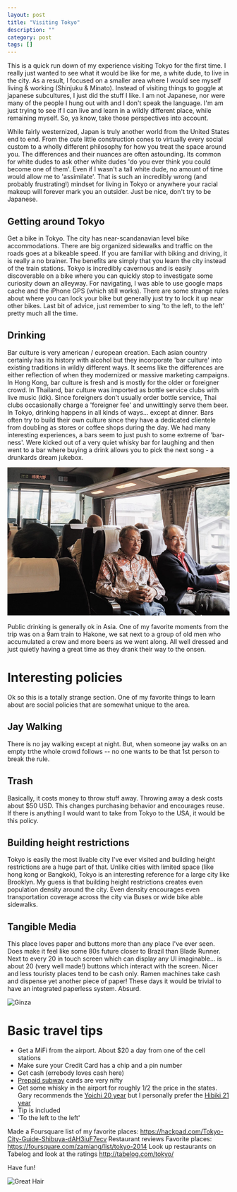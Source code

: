 ```yaml
---
layout: post
title: "Visiting Tokyo"
description: ""
category: post
tags: []
---
```


This is a quick run down of my experience visiting Tokyo for the first
time. I really just wanted to see what it would be like for me, a
white dude, to live in the city. As a result, I focused on a smaller
area where I would see myself living & working (Shinjuku &
Minato). Instead of visiting things to goggle at japanese subcultures,
I just did the stuff I like. I am not Japanese, nor were many of the
people I hung out with and I don't speak the language. I'm am just
trying to see if I can live and learn in a wildly different place,
while remaining myself. So, ya know, take those perspectives into
account.

While fairly westernized, Japan is truly another world from the United
States end to end. From the cute little construction cones to
virtually every social custom to a wholly different philosophy for how
you treat the space around you. The differences and their nuances are
often astounding. Its common for white dudes to ask other white dudes
'do you ever think you could become one of them'. Even if I wasn't a
tall white dude, no amount of time would allow me to
'assimilate'. That is such an incredibly wrong (and probably
frustrating!) mindset for living in Tokyo or anywhere your racial
makeup will forever mark you an outsider. Just be nice, don't try to
be Japanese.

## Getting around Tokyo
Get a bike in Tokyo. The city has near-scandanavian level bike
accommodations. There are big organized sidewalks and traffic on the
roads goes at a bikeable speed. If you are familiar with biking and
driving, it is really a no brainer. The benefits are simply that you
learn the city instead of the train stations. Tokyo is incredibly
cavernous and is easily discoverable on a bike where you can quickly
stop to investigate some curiosity down an alleyway. For navigating, I
was able to use google maps cache and the iPhone GPS (which still
works). There are some strange rules about where you can lock your
bike but generally just try to lock it up near other bikes. Last bit
of advice, just remember to sing 'to the left, to the left' pretty
much all the time.

## Drinking

Bar culture is very american / european creation. Each asian country
certainly has its history with alcohol but they incorporate 'bar
culture' into existing traditions in wildly different ways. It seems
like the differences are either reflection of when they modernized or
massive marketing campaigns. In Hong Kong, bar culture is fresh and is
mostly for the older or foreigner crowd. In Thailand, bar culture was
imported as bottle service clubs with live music (idk). Since
foreigners don't usually order bottle service, Thai clubs occasionally
charge a 'foreigner fee' and unwittingly serve them beer. In Tokyo,
drinking happens in all kinds of ways… except at dinner. Bars often
try to build their own culture since they have a dedicated clientele
from doubling as stores or coffee shops during the day. We had many
interesting experiences, a bars seem to just push to some extreme of
'bar-ness'. Were kicked out of a very quiet whisky bar for laughing
and then went to a bar where buying a drink allows you to pick the
next song - a drunkards dream jukebox.

![Day drinking](/assets/images/IMG_3425.jpg)

Public drinking is generally ok in Asia. One of my favorite moments
from the trip was on a 9am train to Hakone, we sat next to a group of
old men who accumulated a crew and more beers as we went along. All
well dressed and just quietly having a great time as they drank their
way to the onsen.

# Interesting policies
Ok so this is a totally strange section. One of my favorite things to learn about are social policies that are somewhat unique to the area.

## Jay Walking
There is no jay walking except at night. But, when someone jay walks
on an empty trthe whole crowd follows -- no one wants to be that 1st
person to break the rule.

## Trash
Basically, it costs money to throw stuff away. Throwing away a desk
costs about $50 USD. This changes purchasing behavior and encourages
reuse. If there is anything I would want to take from Tokyo to the
USA, it would be this policy.

## Building height restrictions
Tokyo is easily the most livable city I've ever visited and building
height restrictions are a huge part of that. Unlike cities with
limited space (like hong kong or Bangkok), Tokyo is an interesting
reference for a large city like Brooklyn. My guess is that building
height restrictions creates even population density around the
city. Even density encourages even transportation coverage across the
city via Buses or wide bike able sidewalks.

## Tangible Media
This place loves paper and buttons more than any place I've ever
seen. Does make it feel like some 80s future closer to Brazil than
Blade Runner. Next to every 20 in touch screen which can display any
UI imaginable... is about 20 (very well made!) buttons which interact
with the screen. Nicer and less touristy places tend to be cash
only. Ramen machines take cash and dispense yet another piece of
paper! These days it would be trivial to have an integrated paperless
system. Absurd.

![Ginza](/assets/images/IMG_3427.jpg)

# Basic travel tips
- Get a MiFi from the airport. About $20 a day from one of the cell stations
- Make sure your Credit Card has a chip and a pin number
- Get cash (errebody loves cash here)
- [Prepaid subway](http://www.jrpass.com/blogs/benefits-of-prepaid-travelcards) cards are very nifty
- Get some whisky in the airport for roughly 1/2 the price in the states. Gary recommends the [Yoichi 20 year](http://www.masterofmalt.com/whiskies/yoichi-20-year-old-whiskey/) but I personally prefer the [Hibiki 21 year](http://www.masterofmalt.com/whiskies/suntory-hibiki-21-year-old-blended-whisky)
- Tip is included
- 'To the left to the left'

Made a Foursquare list of my favorite places:
https://hackpad.com/Tokyo-City-Guide-Shibuya-dAH3iuF7ecv
Restaurant reviews
Favorite places: https://foursquare.com/zamiang/list/tokyo-2014
Look up restaurants on Tabelog and look at the ratings http://tabelog.com/tokyo/

Have fun!

![Great Hair](/assets/images/IMG_3423.jpg)
